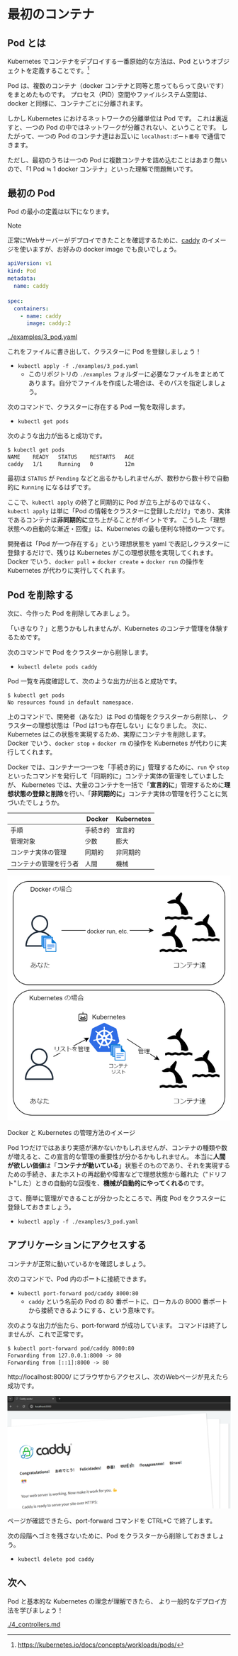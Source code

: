 # 最初のコンテナ

## Pod とは

Kubernetes でコンテナをデプロイする一番原始的な方法は、Pod というオブジェクトを定義することです。[^1]

[^1]: https://kubernetes.io/docs/concepts/workloads/pods/

Pod は、複数のコンテナ（docker コンテナと同等と思ってもらって良いです）をまとめたものです。
プロセス（PID）空間やファイルシステム空間は、docker と同様に、コンテナごとに分離されます。

しかし Kubernetes におけるネットワークの分離単位は Pod です。
これは裏返すと、一つの Pod の中ではネットワークが分離されない、ということです。
したがって、一つの Pod のコンテナ達はお互いに `localhost:ポート番号` で通信できます。

ただし、最初のうちは一つの Pod に複数コンテナを詰め込むことはあまり無いので、「1 Pod ≒ 1 docker コンテナ」といった理解で問題無いです。

## 最初の Pod

Pod の最小の定義は以下になります。

> [!NOTE]
> 正常にWebサーバーがデプロイできたことを確認するために、[caddy](https://hub.docker.com/_/caddy) のイメージを使いますが、お好みの docker image でも良いでしょう。

```yaml
apiVersion: v1
kind: Pod
metadata:
  name: caddy

spec:
  containers:
    - name: caddy
      image: caddy:2
```

[../examples/3_pod.yaml](../examples/3_pod.yaml)

これをファイルに書き出して、クラスターに Pod を登録しましょう！

- `kubectl apply -f ./examples/3_pod.yaml`
    - このリポジトリの `./examples` フォルダーに必要なファイルをまとめてあります。自分でファイルを作成した場合は、そのパスを指定しましょう。

次のコマンドで、クラスターに存在する Pod 一覧を取得します。

- `kubectl get pods`

次のような出力が出ると成功です。

```plaintext
$ kubectl get pods
NAME    READY   STATUS    RESTARTS   AGE
caddy   1/1     Running   0          12m
```

最初は `STATUS` が `Pending` などと出るかもしれませんが、数秒から数十秒で自動的に `Running` になるはずです。

ここで、`kubectl apply` の終了と同期的に Pod が立ち上がるのではなく、`kubectl apply` は単に「Pod の情報をクラスターに登録しただけ」であり、実体であるコンテナは**非同期的に**立ち上がることがポイントです。
こうした「理想状態への自動的な漸近・回復」は、Kubernetes の最も便利な特徴の一つです。

開発者は「Pod が一つ存在する」という理想状態を yaml で表記しクラスターに登録するだけで、残りは Kubernetes がこの理想状態を実現してくれます。
Docker でいう、`docker pull` + `docker create` + `docker run` の操作を Kubernetes が代わりに実行してくれます。

## Pod を削除する

次に、今作った Pod を削除してみましょう。

「いきなり？」と思うかもしれませんが、Kubernetes のコンテナ管理を体験するためです。

次のコマンドで Pod をクラスターから削除します。

- `kubectl delete pods caddy`

Pod 一覧を再度確認して、次のような出力が出ると成功です。

```plaintext
$ kubectl get pods
No resources found in default namespace.
```

上のコマンドで、開発者（あなた）は Pod の情報をクラスターから削除し、
クラスターの理想状態は「Pod は1つも存在しない」になりました。
次に、Kubernetes はこの状態を実現するため、実際にコンテナを削除します。
Docker でいう、`docker stop` + `docker rm` の操作を Kubernetes が代わりに実行してくれます。

Docker では、コンテナ一つ一つを「手続き的に」管理するために、`run` や `stop` といったコマンドを発行して「同期的に」コンテナ実体の管理をしていましたが、
Kubernetes では、大量のコンテナを一括で「**宣言的に**」管理するために**理想状態の登録と削除**を行い、「**非同期的に**」コンテナ実体の管理を行うことに気づいたでしょうか。

|             | Docker | Kubernetes |
|-------------|--------|------------|
| 手順          | 手続き的   | 宣言的        |
| 管理対象        | 少数     | 膨大         |
| コンテナ実体の管理   | 同期的    | 非同期的       |
| コンテナの管理を行う者 | 人間     | 機械         |

![kubernetes vs docker](../images/3_docker_vs_kubernetes.png)

Docker と Kubernetes の管理方法のイメージ

Pod 1つだけではあまり実感が沸かないかもしれませんが、コンテナの種類や数が増えると、この宣言的な管理の重要性が分かるかもしれません。
本当に**人間が欲しい価値**は「**コンテナが動いている**」状態そのものであり、それを実現するための手続き、またホストの再起動や障害などで理想状態から離れた（"ドリフト"した）ときの自動的な回復を、**機械が自動的にやってくれる**のです。

さて、簡単に管理ができることが分かったところで、再度 Pod をクラスターに登録しておきましょう。

- `kubectl apply -f ./examples/3_pod.yaml`

## アプリケーションにアクセスする

コンテナが正常に動いているかを確認しましょう。

次のコマンドで、Pod 内のポートに接続できます。

- `kubectl port-forward pod/caddy 8000:80`
    - `caddy` という名前の Pod の 80 番ポートに、ローカルの 8000 番ポートから接続できるようにする、という意味です。

次のような出力が出たら、port-forward が成功しています。
コマンドは終了しませんが、これで正常です。

```plaintext
$ kubectl port-forward pod/caddy 8000:80
Forwarding from 127.0.0.1:8000 -> 80
Forwarding from [::1]:8000 -> 80
```

http://localhost:8000/ にブラウザからアクセスし、次のWebページが見えたら成功です。

![caddy-hello-world](../images/3_caddy_hello_world.png)

ページが確認できたら、port-forward コマンドを CTRL+C で終了します。

次の段階へゴミを残さないために、Pod をクラスターから削除しておきましょう。

- `kubectl delete pod caddy`

## 次へ

Pod と基本的な Kubernetes の理念が理解できたら、
より一般的なデプロイ方法を学びましょう！

[./4_controllers.md](./4_controllers.md)
